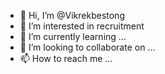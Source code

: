 - 👋 Hi, I’m @Vikrekbestong
- 👀 I’m interested in recruitment
- 🌱 I’m currently learning ...
- 💞️ I’m looking to collaborate on ...
- 📫 How to reach me ...

<!---
Vikrekbestong/Vikrekbestong is a ✨ special ✨ repository because its `README.md` (this file) appears on your GitHub profile.
You can click the Preview link to take a look at your changes.
--->
